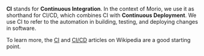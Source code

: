 __CI__ stands for __Continuous Integration__. In the context of Morio, we use
it as shorthand for CI/CD, which combines CI with __Continuous Deployment__. We
use CI to refer to the automation in building, testing, and deploying changes
in software.

To learn more, the [CI](https://en.wikipedia.org/wiki/Continuous_integration)
and [CI/CD](https://en.wikipedia.org/wiki/CI/CD) articles on Wikipedia are a
good starting point.

